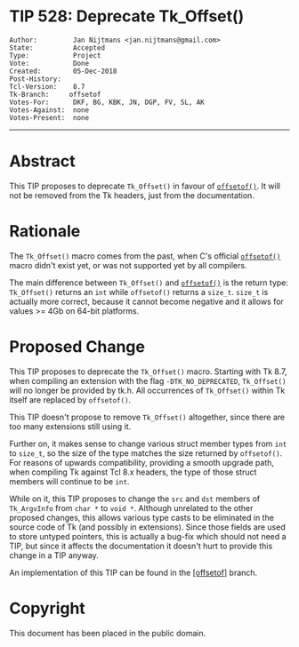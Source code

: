 # TIP 528: Deprecate Tk_Offset()
	Author:         Jan Nijtmans <jan.nijtmans@gmail.com>
	State:          Accepted
	Type:           Project
	Vote:           Done
	Created:        05-Dec-2018
	Post-History:   
	Tcl-Version:    8.7
	Tk-Branch:     offsetof
	Votes-For:      DKF, BG, KBK, JN, DGP, FV, SL, AK
	Votes-Against:  none
	Votes-Present:  none
-----

# Abstract

This TIP proposes to deprecate `Tk_Offset()` in favour of [`offsetof()`](https://en.wikipedia.org/wiki/Offsetof).
It will not be removed from the Tk headers, just from the documentation.

# Rationale

The `Tk_Offset()` macro comes from the past, when C's official [`offsetof()`](https://en.wikipedia.org/wiki/Offsetof)
macro didn't exist yet, or was not supported yet by all compilers.

The main difference between `Tk_Offset()` and [`offsetof()`](https://en.wikipedia.org/wiki/Offsetof)
is the return type: `Tk_Offset()` returns an `int` while `offsetof()` returns a `size_t`. `size_t` is actually
more correct, because it cannot become negative and it allows for values >= 4Gb on 64-bit platforms.

# Proposed Change

This TIP proposes to deprecate the `Tk_Offset()` macro. Starting with
Tk 8.7, when compiling an extension with the flag `-DTK_NO_DEPRECATED`,
`Tk_Offset()` will no longer be provided by tk.h. All occurrences
of `Tk_Offset()` within Tk itself are replaced by `offsetof()`.

This TIP doesn't propose to remove `Tk_Offset()` altogether, since there
are too many extensions still using it.

Further on, it makes sense to change various struct member types from
`int` to `size_t`, so the size of the type matches the size returned
by `offsetof()`. For reasons of upwards compatibility, providing a
smooth upgrade path, when compiling Tk against Tcl 8.x headers, the
type of those struct members will continue to be `int`.

While on it, this TIP proposes to change the `src` and `dst` members
of `Tk_ArgvInfo` from `char *` to `void *`. Although unrelated to
the other proposed changes, this allows various type casts to
be eliminated in the source code of Tk (and possibly in extensions).
Since those fields are used to store untyped pointers, this is
actually a bug-fix which should not need a TIP, but since it affects
the documentation it doesn't hurt to provide this change in a TIP anyway.

An implementation of this TIP can be found in the [\[offsetof\]](/tk/timeline?r=offsetof) branch.

# Copyright

This document has been placed in the public domain.
